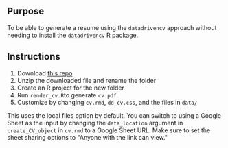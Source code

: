 
## Purpose

To be able to generate a resume using the `datadrivencv` approach without needing to install the [`datadrivencv`](https://github.com/nstrayer/datadrivencv) R package. 

## Instructions

1. Download [this repo](https://github.com/cct-datascience/template_resume_datadrivencv)
2. Unzip the downloaded file and rename the folder
3. Create an R project for the new folder
4. Run `render_cv.R`to generate `cv.pdf`
5. Customize by changing `cv.rmd`, `dd_cv.css`, and the files in `data/`

This uses the local files option by default. You can switch to using a Google Sheet as the input by changing the `data_location` argument in `create_CV_object` in `cv.rmd` to a Google Sheet URL. Make sure to set the sheet sharing options to "Anyone with the link can view."
